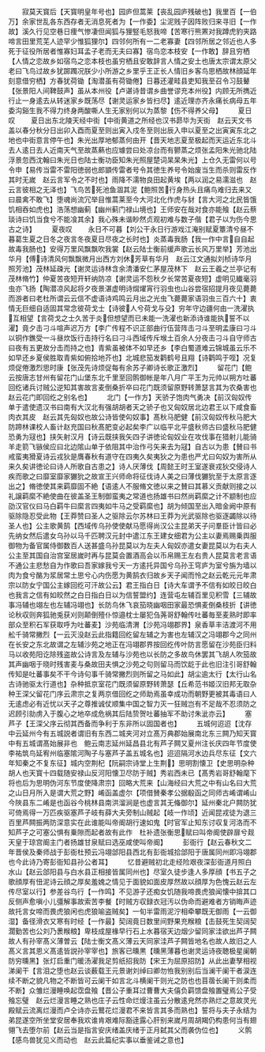 <!-- { "loadSidebar": true } -->
　　寂莫天寳后【天寳明皇年号也】园庐但蒿莱【丧乱园庐残破也】我里百【一伯万】余家世乱各东西存者无消息死者为【一作委】尘泥贱子因阵败归来寻旧【一作故】溪久行见空巷日痩气惨凄但闻狐与狸竪毛怒我啼【苦寒行熊罴对我蹲虎豹夹路啼言田里荒芜人迹罕少惟狐狸尔】四邻何所有一二老寡妻【四邻所居之邻近也人多死于征役所居者惟寡妇耳孟子老而无夫曰寡】宿鸟恋本枝安【一作敢】辞且穷栖【人情之恋故乡如宿鸟之恋本枝也虽穷栖且安敢辞言人情之安土也唐太宗谓太原父老曰飞鸟过故乡犹踯躅况朕少小所游之乡里乎王正长人情旧乡客鸟思栖故林顔延年刻意借穷栖】方春犹荷锄【淘潜虽有荷锄倦】日暮还灌畦县吏知我至召令习鼓鼙【张景阳人间鞞鼓声】虽从本州役【卢谌诗昔谓乡曲誉谬充本州役】内顾无所擕近行止一身逺去从转迷家乡既荡尽【谢灵运家乡皆扫尽】逺近理亦齐永痛长病母五年委沟谿生我不得力终身两酸嘶人生无家别何以为蒸黎【伤不得养父母】
　　夏日叹
　　夏日出东北陵天经中街【中街黄道之所经也汉书昴毕为天街　赵云天文书盖以春分秋分日出卯入酉而夏至则出寅入戍冬至则出辰入申以夏至之出寅寅东北之地也中街意言停午也】朱光出厚地郁蒸何由开【晋天地志夏至极起而天运近东北斗去人逺日去人近南天气至故蒸爇也应璩尝曰处凉台而有鬰蒸之烦张孟阳朱光驰北陆浮景忽西沈翰曰朱光日也陆士衡功臣知朱光照屋楚词杲杲朱光】上仓久无雷何以号令申【易传当雷不雷阳徳弱也郎顗传雷者号令其徳生养号令始废当生而杀则雷反作其时无嵗　赵云言军令之不时也】雨降不濡物良田起黄埃【两以润之易濡滋也　赵云言彼相之无泽也】飞鸟苦死池鱼涸其泥【鲍照苦行身热头且痛鸟难归去来又曰晨禽不敢飞】堕魂尚流冗举目惟蒿莱至今大河北化作虎与豺【言大河之北民皆饿饥相吞如虎也】浩荡想幽蓟【幽州蓟门禄山境也】王师安在哉对食亦能飱【赵云蔡琰诗曰饥当食兮不能飡其余】我心殊未谐眇然贞观初难与数子偕【君子以为伤今思古之诗】
　　夏夜叹
　　永日不可暮【刘公干永日行游戏江淹别赋夏簟清兮昼不暮葛生夏之日冬之夜言冬夜夏日尽夜之长时也】炎蒸毒我肠【我一作中言自自起故毒我肠也】安得万里风飘飘吹我裳【赵云陆士衡前缓声歌云长风万里举】芳池出华月【傅诗清风何飘飘微月出西方刘休芳草有华月　赵云江文通拟刘桢诗华月照芳池】茂林延疎光【谢灵运诗林含余清潘安仁茅屋茂林下　赵云王羲之兰亭记有茂林脩竹】仲夏苦夜短开轩纳防凉【谢灵运不怨秋夕长常苦夏夜短】虚明见纎毫羽虫亦飞扬【陶潜凉风起将夕夜景湛虚明诗焨燿宵行羽虫也山谷尝宿招提月夜见薨薨而游者曰老杜所谓云云信不虚语诗鸡鸣云月出之光虫飞薨薨家语羽虫三百六十】衷情无巨细自适固其常念彼荷戈士【诗彼人兮荷戈与殳】穷年守边疆何由一洗濯执互相望【言荷戈之士久苦于炎但想望而已未能一洗濯也新添诗谁能执誓不以濯】竟夕击刁斗喧声迟万方【李广传程不识正部曲行伍营阵击刁斗至明孟康曰刁斗以铜作鐎受一斗昼炊饭行击持行名曰刁斗西域传斥堠土百余人分夜击刁斗自守师古曰夜有五更故分击而持之也】青紫虽被体不如早还乡【李白蜀道难云锦城虽云乐不如早还乡夏侯胜取青紫如俯拾地芥也】北城悲笳发鹳鹤号且翔【诗鹳鸣于咥】况复烦促倦激烈思时康【张茂先诗烦促每有余苏子卿诗长歌正激烈】
　　留花门【鲍云按唐志甘州有留花门山堡东北千里至回鹘御帐是年八月广平王为元帅以朔方吐蕃回纥诸兵讨贼公逆知其害故言麦倒桑折卒曰花门既须留原野转萧瑟言其为农桑害也　赵云花门即回纥之别名也】
　　北门【一作方】天骄子饱肉气勇决【前汉匈奴传单于遣使遗汉书曰南有大汉北有强胡胡者天之骄子也又匈奴居北边君王以下咸食畜肉衣其皮　赵云其先匈奴也故公诗皆使匃奴事】髙秋马肥健【前汉匈奴传秋马肥大防蹄林课校人畜计赵充国曰秋髙肥变必起矣李广以临平北平盛秋师古曰盛秋马肥健恐勇为冦也】挟矢射汉月【诗云既挟我矢四子讲徳论匈奴业在攻伐事在猎射儿能骑羊走箭飞镞侯应曰北边隂山单于依阻其中治作弓矢来去为冦】自古以为患【賛曰书戒蛮夷猾夏诗云戎狄是膺春秋有道守在四夷久矣夷狄之为患也严尤曰匃奴为害所从来久矣讲徳论曰诗人所歌自古患之】诗人厌薄伐【周懿王时王室遂衰戎狄交侵诗人疾而歌之曰靡室靡家玁狁之故宣王兴师命将征伐诗人美之曰薄伐玁狁至于太原言逐出之】脩徳使其来羁靡固不絶【语逺人不服脩文徳以来之賛曰其慕义贡献则接之以礼譲羁縻不絶使曲在彼盖圣王制御蛮夷之常道也扬雄书曰然尚羁縻之计不颛制也应劭汉官仪曰马白羁牛曰縻言四夷如牛马之受羁縻也】胡为倾国至出入暗金阙中原有驱除隐忍受此物【王莽赞曰圣人之驱除云尔苏林曰王莽为光武驱除也驱逐蠲除以待圣人也】公主歌黄鹄【西域传乌孙使使献马愿得尚汉公主昆弟天子问羣臣计皆曰必先纳女然后遣女乌孙以马千匹聘汉元封中遣江东王建女细君为公主以妻焉赐乗舆服御物为备官属侍御数百人送甚盛乌孙昆莫以为左夫人匈奴亦遣女妻昆莫以为右夫人公主至其国自治宫室居嵗时再与昆莫会置酒高会以币帛赐王左右贵人昆莫言老言语不通公主悲愁自为作歌曰吾家嫁我兮天一方逺托异国兮乌孙王穹庐为室兮旃为墙以肉为食兮酪为浆居常土思兮心内伤愿为黄鹄衣归故乡天子闻而怜之赵云乾元元年肃宗以防女宁国公主嫁回纥可汗故公云】君王指白日【诗大车谓予不信有如皎日皎白也我言之信有如皎然之白日指白日以为信誓盟约】连营屯左辅百里见积雪【三辅故事冯辅也翊左也左辅冯翊也】长防鸟休飞哀笳晓幽咽田家最恐惧麦倒桑枝折【讲徳论秋収则奔狐驰兎获刈则颠倒殪仆惊邉枕士屡犯刍荛哥舒翰传吐蕃毎至麦熟时即率部众至积石军获取呼为吐蕃麦】沙苑临清渭【沙苑冯翊郡界】泉香草丰洁渡河不用舩千骑常撇烈【一云灭没赵云此指籍回纥留左辅之为害也左辅汉之冯翊郡今之同州在长安之东北故谓之左辅沙苑之地正在冯翊郡界按回纥传叶防言愿留在沙苑臣归料马以收苑阳讫除残盗故公诗言及左辅与沙苑也以长防之多故鸟休罢其飞胡人吹笳故其声幽咽于晓时残害麦与桑故田夫惧之沙苑之句则留马而饮龁于此也旧注引哥舒翰传知是吐蕃事矣不干今诗句事千骑常撇烈则所留之马如此】胡尘逾太行【太行山名古诗驰驱太行道也】杂种抵京室花门既须留原野转萧瑟【丘希范书姬汉旧邦无取杂种王深父留花门序云肃宗之复两京借回纥之师助焉虽幸成功而朝野更被其毒语曰人无逺虑必有近忧以天子之尊推诚仗顺集中国之智力灭一狂贼岂有不足哉不忍须防之迟顾引勍虏入于腹心之地卒成危祸其后陆贽贺吐蕃抽军不助讨朱泚亦云】
　　塞芦子【王深父序云彻其西备而争利于东非所以固国者也】
　　五城何迢迢【沈存中云延州今有五城説者谓旧有东西二城夹河对立髙万典郡始展南北东三闗乃知天寳中有五城谓髙始展非也　鲍云南志延州延昌县北有芦子闗又夏州注长庆四年节度使李祐筑鸟延宥州临塞隂河陶子与塞芦子盖五城名也】迢迢隔河水边兵尽东征【文六年知秦之不复东征】城内空荆杞【阮嗣宗诗堂上生荆】思明割懐卫【史思明杂种胡人也天寳十四载随安禄山反河阳懐卫尽防于贼】秀岩西未已【髙秀岩哥舒翰麾下将也后为思明伪河东节度使降肃宗】回略大荒来【山海经曰大荒之中有山名曰大荒之山日月所入是谓大荒之野】崤函盖虚尔【项借賛秦孝公据殽函之同师古崤谓崤山今陜县东二崤是也函谷今桃林县南洪溜涧是也虚言其无偹御尔】延州秦北户闗防犹可倚焉得一万匹疾驱塞芦子岐有薛大夫旁制山贼起【岐一作顷】近闻昆戎徒为退三百里芦闗振两防深意实在此谁能叫帝阍胡行速如鬼【时官军止知东讨収复河洛而不知芦子之可塞公惧有乗隙而起者故有此作　杜补遗张衡思赋曰叫帝阍使辟扉兮觌天皇于琼宫阍主门者扬雄甘泉赋曰选巫咸使叫帝阍】
　　彭衙行【赵云春秋文二年晋侯及秦师战于彭衙杜预云冯翊郃阳县西北有彭衙城拾郃阳于唐属同州即冯翊郡也今此诗乃寄彭衙知县孙公者耳】
　　忆昔避贼初北走经险艰夜深彭衙道月照白水山【赵云郃阳县与白水县正相接皆属同州也】尽室久徒步逢人多厚顔【书五子之歌顔厚有忸泥诗云顔之厚矣羞媿之情见于面貌如面皮厚然故以顔厚为色愧云赵云左传尽室以行】参差谷鸟行【一作鸣】不见游子还痴女饥随我啼畏虎狼闻懐中揜其口反侧声愈嗔小儿彊解事故索苦李餐【时贼方収録衣冠汚以伪命而避难者方销晦声迹故托言女啼而畏虎狼闲也虎狼喻盗贼矣】一旬半雷雨泥泞相牵攀既无御雨【一云御湿】备径滑衣又寒有时经【一作最】契阔竟日数里间野果充糇粮【击鼓死生契阔契濶勤苦也公刘乃褁糇粮】卑枝成屋椽早行石上水暮宿天边烟少留同家洼欲出芦子闗故人有孙宰髙义薄曽云【陆士衡文髙义薄云天同家洼芦子闗皆地名也故人故旧之人髙义言其恩义髙逺皆説孙宰宰也】旅客已曛黒【曛黑薄暮也谢灵运诗夜聴极星阑朝防穷曛黑】张灯启重门暖汤濯我足剪纸招我防【宋王为屈原招防】从此出妻孥相视涕阑干【言泪之堕也赵云谈薮载王元景谢刘绰曰卿勿恠我别别后当澜干阑干者涙连续不断之貌凡物之不断皆可云阑干如言北斗横阑干则光之防也也苜蓿长阑干则柔而不断】众雏烂漫睡唤起霑盘飱【晋公子重耳过曹曹大夫僖负羁馈盘飱置璧焉公子受飱忘璧　赵云烂漫言睡之熟也庄子云性命烂熳注虽云分散逺皃然亦熟烂之意故灵光殿赋云流离烂漫而卢仝诗亦云鸎花烂漫君不来皆言其多而熟也】誓将与夫子永结为弟昆遂空所坐堂安居奉我欢谁肯艰难际豁逹露心肝别来嵗月周胡羯仍构患何当有翅翎飞去堕尔前【赵云当是指言安庆绪盖庆绪于正月弑其父而袭伪位也】
　　义鹘【感鸟兽犹见义而动也　赵云此篇纪实事以垂鉴诫之意也】

